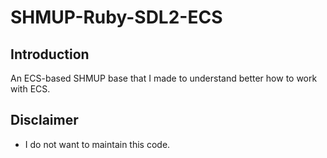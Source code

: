 # SHMUP-Ruby-SDL2-ECS

## Introduction
An ECS-based SHMUP base that I made to understand better how to work with ECS.

## Disclaimer
 - I do not want to maintain this code.
